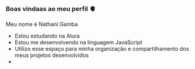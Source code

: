 ### Boas vindaas ao meu perfil 🫀

Meu nome é Nathani Gamba

- Estou estudando na Alura
- Estou me desenvolvendo na linguagem JavaScript
- Utilizo esse espaço para minha organização e compartilhamento dos meus projetos desenvolvidos
- 
